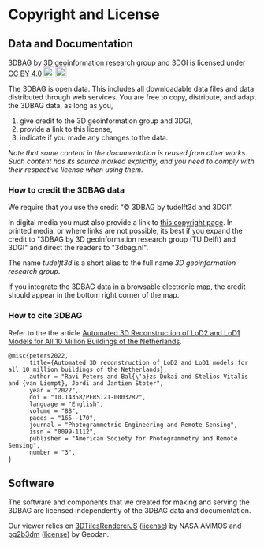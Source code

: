 # Copyright and License

## Data and Documentation

 <p xmlns:cc="http://creativecommons.org/ns#" xmlns:dct="http://purl.org/dc/terms/"><a property="dct:title" rel="cc:attributionURL" href="https://3dbag.nl">3DBAG</a> by <a rel="cc:attributionURL dct:creator" property="cc:attributionName" href="https://3d.bk.tudelft.nl/">3D geoinformation research group</a> and <a rel="cc:attributionURL dct:creator" property="cc:attributionName" href="https://3dgi.xyz/">3DGI</a> is licensed under <a href="http://creativecommons.org/licenses/by/4.0/?ref=chooser-v1" target="_blank" rel="license noopener noreferrer" style="display:inline-block;">CC BY 4.0<img style="height:22px!important;margin-left:3px;vertical-align:text-bottom;" src="https://mirrors.creativecommons.org/presskit/icons/cc.svg?ref=chooser-v1"><img style="height:22px!important;margin-left:3px;vertical-align:text-bottom;" src="https://mirrors.creativecommons.org/presskit/icons/by.svg?ref=chooser-v1"></a></p> 

The 3DBAG is open data. This includes all downloadable data files and data distributed through web services. You are free to copy, distribute, and adapt the 3DBAG data, as long as you,

1. give credit to the 3D geoinformation group and 3DGI,
2. provide a link to this license,
3. indicate if you made any changes to the data.

*Note that some content in the documentation is reused from other works. Such content has its source marked explicitly, and you need to comply with their respective license when using them.*

### How to credit the 3DBAG data

We require that you use the credit “© 3DBAG by tudelft3d and 3DGI”. 

In digital media you must also provide a link to [this copyright page](https://docs.3dbag.nl/en/copyright). In printed media, or where links are not possible, its best if you expand the credit to "3DBAG by 3D geoinformation research group (TU Delft) and 3DGI" and direct the readers to "3dbag.nl".

The name *tudelft3d* is a short alias to the full name *3D geoinformation research group*.

If you integrate the 3DBAG data in a browsable electronic map, the credit should appear in the bottom right corner of the map.

### How to cite 3DBAG

Refer to the the article [Automated 3D Reconstruction of LoD2 and LoD1 Models for All 10 Million Buildings of the Netherlands](https://doi.org/10.14358/PERS.21-00032R2).

```
@misc{peters2022,
      title={Automated 3D reconstruction of LoD2 and LoD1 models for all 10 million buildings of the Netherlands}, 
      author = "Ravi Peters and Bal{\'a}zs Dukai and Stelios Vitalis and {van Liempt}, Jordi and Jantien Stoter",
      year = "2022",
      doi = "10.14358/PERS.21-00032R2",
      language = "English",
      volume = "88",
      pages = "165--170",
      journal = "Photogrammetric Engineering and Remote Sensing",
      issn = "0099-1112",
      publisher = "American Society for Photogrammetry and Remote Sensing",
      number = "3",
}
```

## Software

The software and components that we created for making and serving the 3DBAG are licensed independently of the 3DBAG data and documentation.

Our viewer relies on [3DTilesRendererJS](https://github.com/NASA-AMMOS/3DTilesRendererJS) ([license](https://github.com/NASA-AMMOS/3DTilesRendererJS/blob/master/LICENSE)) by NASA AMMOS and [pg2b3dm](https://github.com/Geodan/pg2b3dm/) ([license](https://github.com/Geodan/pg2b3dm/blob/master/LICENSE)) by Geodan.

